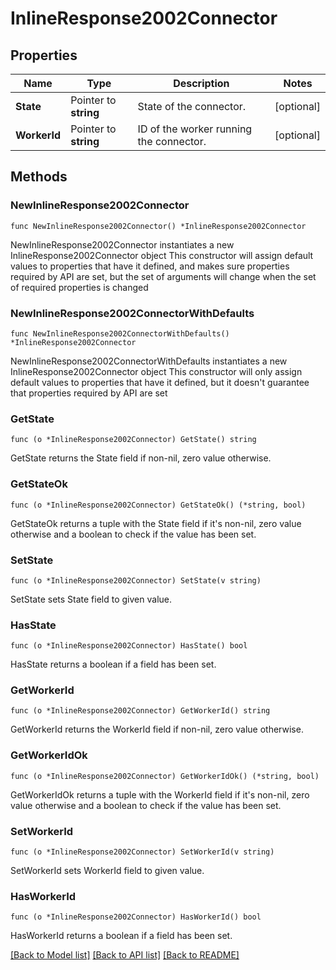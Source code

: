 # InlineResponse2002Connector

## Properties

Name | Type | Description | Notes
------------ | ------------- | ------------- | -------------
**State** | Pointer to **string** | State of the connector. | [optional] 
**WorkerId** | Pointer to **string** | ID of the worker running the connector. | [optional] 

## Methods

### NewInlineResponse2002Connector

`func NewInlineResponse2002Connector() *InlineResponse2002Connector`

NewInlineResponse2002Connector instantiates a new InlineResponse2002Connector object
This constructor will assign default values to properties that have it defined,
and makes sure properties required by API are set, but the set of arguments
will change when the set of required properties is changed

### NewInlineResponse2002ConnectorWithDefaults

`func NewInlineResponse2002ConnectorWithDefaults() *InlineResponse2002Connector`

NewInlineResponse2002ConnectorWithDefaults instantiates a new InlineResponse2002Connector object
This constructor will only assign default values to properties that have it defined,
but it doesn't guarantee that properties required by API are set

### GetState

`func (o *InlineResponse2002Connector) GetState() string`

GetState returns the State field if non-nil, zero value otherwise.

### GetStateOk

`func (o *InlineResponse2002Connector) GetStateOk() (*string, bool)`

GetStateOk returns a tuple with the State field if it's non-nil, zero value otherwise
and a boolean to check if the value has been set.

### SetState

`func (o *InlineResponse2002Connector) SetState(v string)`

SetState sets State field to given value.

### HasState

`func (o *InlineResponse2002Connector) HasState() bool`

HasState returns a boolean if a field has been set.

### GetWorkerId

`func (o *InlineResponse2002Connector) GetWorkerId() string`

GetWorkerId returns the WorkerId field if non-nil, zero value otherwise.

### GetWorkerIdOk

`func (o *InlineResponse2002Connector) GetWorkerIdOk() (*string, bool)`

GetWorkerIdOk returns a tuple with the WorkerId field if it's non-nil, zero value otherwise
and a boolean to check if the value has been set.

### SetWorkerId

`func (o *InlineResponse2002Connector) SetWorkerId(v string)`

SetWorkerId sets WorkerId field to given value.

### HasWorkerId

`func (o *InlineResponse2002Connector) HasWorkerId() bool`

HasWorkerId returns a boolean if a field has been set.


[[Back to Model list]](../README.md#documentation-for-models) [[Back to API list]](../README.md#documentation-for-api-endpoints) [[Back to README]](../README.md)


